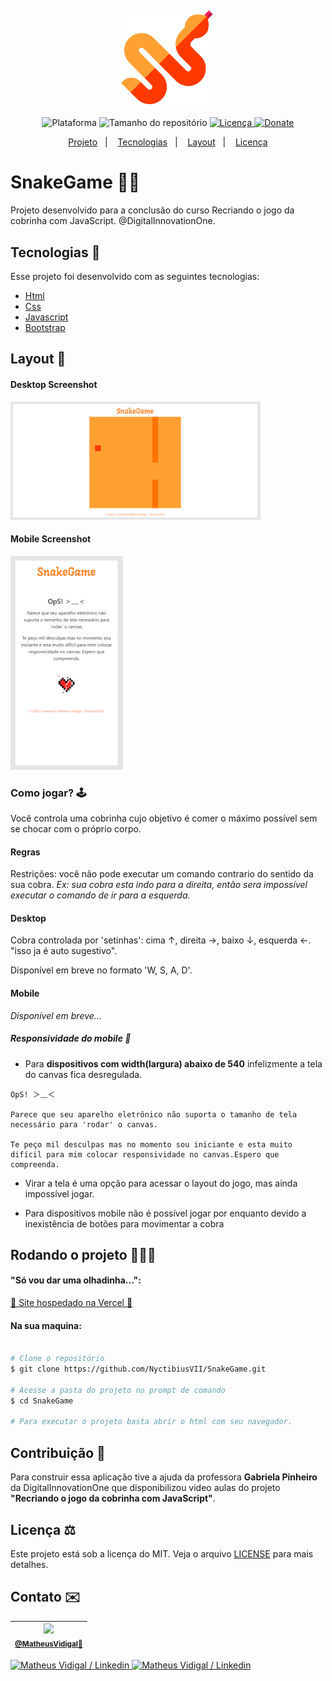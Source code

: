 <h4 align="center">
  <br>
    <img src="./.github/logo-snake.svg" width="150" heigh="150" alt="Logo cobra">
</h4>
<p align="center">
  <img alt="Plataforma" src="https://img.shields.io/static/v1?label=Plataforma&message=PC&color=ff3900&labelColor=ffa033">
  <img alt="Tamanho do repositório" src="https://img.shields.io/github/repo-size/NyctibiusVII/SnakeGame?color=ff3900&labelColor=ffa033">
  <a href="https://github.com/NyctibiusVII/SnakeGame/blob/master/LICENSE">
    <img alt="Licença" src="https://img.shields.io/static/v1?label=License&message=MIT&color=ff3900&labelColor=ffa033">
  </a>
  <a href="https://picpay.me/Matheus_nyctibius_vii">
  <img alt="Donate" src="https://img.shields.io/static/v1?label=$&message=Donate&color=ff3900&labelColor=ffa033">
  </a>
</p>
<p align="center">
  <a href="#SnakeGame-">Projeto</a>&nbsp;&nbsp;&nbsp;|&nbsp;&nbsp;&nbsp;
  <a href="#tecnologias-">Tecnologias</a>&nbsp;&nbsp;&nbsp;|&nbsp;&nbsp;&nbsp;
  <a href="#layout-">Layout</a>&nbsp;&nbsp;&nbsp;|&nbsp;&nbsp;&nbsp;
  <a href="#licença-%EF%B8%8F">Licença</a>
</p>

# SnakeGame 🐁🐍
Projeto desenvolvido para a conclusão do curso Recriando o jogo da cobrinha com JavaScript. @DigitalInnovationOne.


## Tecnologias 🚀
Esse projeto foi desenvolvido com as seguintes tecnologias:

- [Html](https://pt.wikipedia.org/wiki/HTML)
- [Css](https://pt.wikipedia.org/wiki/Cascading_Style_Sheets)
- [Javascript](https://pt.wikipedia.org/wiki/JavaScript)
- [Bootstrap](https://getbootstrap.com/)

## Layout 🚧
#### Desktop Screenshot
<div>
<!-- Responsive, 1366 x 768, 50% (Lenovo Ideapad 310)-->
   <img src="./.github/desktop-snake-b.png" width="400px">
</div>

#### Mobile Screenshot
<div>
<!-- Responsive, 360 x 720, 50% (Moto G6 Play)-->
   <img src="./.github/mobile-snake-b.png" width="180">
</div>

### Como jogar? 🕹
Você controla uma cobrinha cujo objetivo é comer o máximo possível sem se chocar com o próprio corpo.

#### Regras
Restrições: você não pode executar um comando contrario do sentido da sua cobra. *Ex: sua cobra esta indo para a direita, então sera impossível executar o comando de ir para a esquerda.*

#### Desktop
Cobra controlada por 'setinhas': cima ↑, direita →, baixo ↓, esquerda ←. "isso ja é auto sugestivo".

Disponível em breve no formato 'W, S, A, D'.

#### Mobile
*Disponível em breve...*

##### Responsividade do mobile 📱
- Para **dispositivos com width(largura) abaixo de 540** infelizmente a tela do canvas fica desregulada.

```
OpS! ＞﹏＜

Parece que seu aparelho eletrônico não suporta o tamanho de tela necessário para 'rodar' o canvas.

Te peço mil desculpas mas no momento sou iniciante e esta muito difícil para mim colocar responsividade no canvas.Espero que compreenda.
```
- Virar a tela é uma opção para acessar o layout do jogo, mas ainda impossível jogar.

- Para dispositivos mobile não é possível jogar por enquanto devido a inexistência de botões para movimentar a cobra

## Rodando o projeto 🚴🏻‍♂️
#### "Só vou dar uma olhadinha...":
  <a href="https://snake-game-sepia.vercel.app/">🍉 Site hospedado na Vercel 🍉</a>

#### Na sua maquina:

```bash

# Clone o repositório
$ git clone https://github.com/NyctibiusVII/SnakeGame.git

# Acesse a pasta do projeto no prompt de comando
$ cd SnakeGame

# Para executar o projeto basta abrir o html com seu navegador.
```

## Contribuição 💭
Para construir essa aplicação tive a ajuda da professora **Gabriela Pinheiro** da DigitalInnovationOne que disponibilizou video aulas do projeto **"Recriando o jogo da cobrinha com JavaScript"**.

## Licença ⚖️
Este projeto está sob a licença do MIT. Veja o arquivo [LICENSE](https://github.com/NyctibiusVII/SnakeGame/blob/master/LICENSE) para mais detalhes.

## Contato ✉️
| <img src="https://user-images.githubusercontent.com/52816125/90341686-05b68880-dfd8-11ea-969c-70c9ce9d0278.jpg" width=100><br><sub><a href="https://www.instagram.com/nyctibius_vii/?hl=pt-br">@MatheusVidigal🦊</a></sub> |
| :---: |

<p align="left">
   <a href="https://www.linkedin.com/in/matheus-vidigal-nyctibiusvii/">
      <img alt="Matheus Vidigal / Linkedin" src="https://img.shields.io/badge/-Matheus Vidigal-ffa033?style=flat&logo=Linkedin&logoColor=ffffff" />
   </a>
   <a href="https://mail.google.com/mail/u/1/#inbox?compose=GTvVlcSGLCKpKJfwPsKKqzXBplKkGtCLvCQcFWdWxCxQFfkHzzjVkgzrMFPBgKBmWFHvrjrCsMqSH">
      <img alt="Matheus Vidigal / Linkedin" src="https://img.shields.io/badge/-Matheus Vidigal-ff3900?style=flat&logo=Gmail&logoColor=ffffff" />
   </a>
</p>
